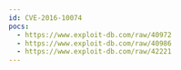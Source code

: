 ```yaml
---
id: CVE-2016-10074
pocs:
  - https://www.exploit-db.com/raw/40972
  - https://www.exploit-db.com/raw/40986
  - https://www.exploit-db.com/raw/42221
---
```


